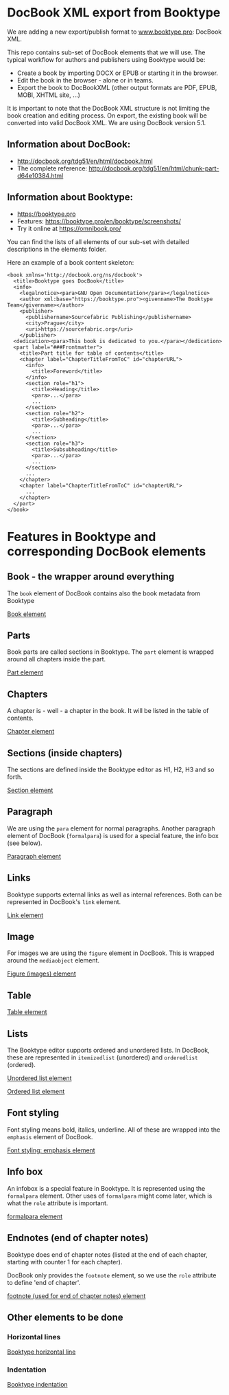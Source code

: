 # DocBook XML export from Booktype

We are adding a new export/publish format to www.booktype.pro: DocBook XML.

This repo contains sub-set of DocBook elements that we will use. The typical workflow for authors and publishers using Booktype would be:

* Create a book by importing DOCX or EPUB or starting it in the browser.
* Edit the book in the browser - alone or in teams.
* Export the book to DocBookXML (other output formats are PDF, EPUB, MOBI, XHTML site, ...)

It is important to note that the DocBook XML structure is not limiting the book creation and editing process. On export, the existing book will be converted into valid DocBook XML. We are using DocBook version 5.1.

## Information about DocBook:
* http://docbook.org/tdg51/en/html/docbook.html
* The complete reference: http://docbook.org/tdg51/en/html/chunk-part-d64e10384.html

## Information about Booktype:
* https://booktype.pro
* Features: https://booktype.pro/en/booktype/screenshots/
* Try it online at https://omnibook.pro/

You can find the lists of all elements of our sub-set with detailed descriptions in the elements folder. 

Here an example of a book content skeleton:
```
<book xmlns='http://docbook.org/ns/docbook'>
  <title>Booktype goes DocBook</title>
  <info>
    <legalnotice><para>GNU Open Documentation</para></legalnotice>
    <author xml:base="https://booktype.pro"><givenname>The Booktype Team</givenname></author>
    <publisher>
      <publishername>Sourcefabric Publishing</publishername>
      <city>Prague</city>
      <uri>https://sourcefabric.org</uri>
    </publisher>
  <dedication><para>This book is dedicated to you.</para></dedication>
  <part label="###Frontmatter"> 
    <title>Part title for table of contents</title> 
    <chapter label="ChapterTitleFromToC" id="chapterURL">
      <info>
        <title>Foreword</title>
      </info>
      <section role="h1">
        <title>Heading</title>
        <para>...</para>
        ...
      </section>
      <section role="h2">
        <title>Subheading</title>
        <para>...</para>
        ...
      </section>
      <section role="h3">
        <title>Subsubheading</title>
        <para>...</para>
        ...
      </section>
      ...
    </chapter>
    <chapter label="ChapterTitleFromToC" id="chapterURL">
      ...
    </chapter>
  </part>
</book>
```

# Features in Booktype and corresponding DocBook elements

## Book - the wrapper around everything

The `book` element of DocBook contains also the book metadata from Booktype

[Book element](elements/book.md)

## Parts

Book parts are called sections in Booktype. 
The `part` element is wrapped around all chapters inside the part. 

[Part element](elements/part.md)

## Chapters

A chapter is - well - a chapter in the book.
It will be listed in the table of contents.

[Chapter element](elements/chapter.md) 

## Sections (inside chapters) 

The sections are defined inside the Booktype editor as H1, H2, H3 and so forth.

[Section element](elements/section.md) 

## Paragraph

We are using the `para` element for normal paragraphs. 
Another paragraph element of DocBook (`formalpara`) is used for a special feature, the info box (see below).

[Paragraph element](elements/para.md) 

## Links

Booktype supports external links as well as internal references. 
Both can be represented in DocBook's `link` element.

[Link element](elements/link.md) 

## Image

For images we are using the `figure` element in DocBook. 
This is wrapped around the `mediaobject` element.

[Figure (images) element](elements/figure.md) 

## Table

[Table element](elements/table.md) 

## Lists

The Booktype editor supports ordered and unordered lists. 
In DocBook, these are represented in `itemizedlist` (unordered)
and `orderedlist` (ordered).

[Unordered list element](elements/itemizedlist.md) 

[Ordered list element](elements/orderedlist.md) 

## Font styling

Font styling means bold, italics, underline.
All of these are wrapped into the `emphasis` element of DocBook.

[Font styling: emphasis element](elements/emphasis.md) 

## Info box

An infobox is a special feature in Booktype.
It is represented using the `formalpara` element.
Other uses of `formalpara` might come later,
which is what the `role` attribute is important.

[formalpara element](elements/formalpara.md) 

## Endnotes (end of chapter notes)

Booktype does end of chapter notes (listed at the end of each chapter, 
starting with counter 1 for each chapter).

DocBook only provides the `footnote` element, so we use the 
`role` attribute to define 'end of chapter'.

[footnote (used for end of chapter notes) element](elements/footnote.md) 

## Other elements to be done

### Horizontal lines
[Booktype horizontal line](booktype-features-todo/booktype-horizontalrule.md) 

### Indentation
[Booktype indentation](booktype-features-todo/booktype-indentation.md) 
